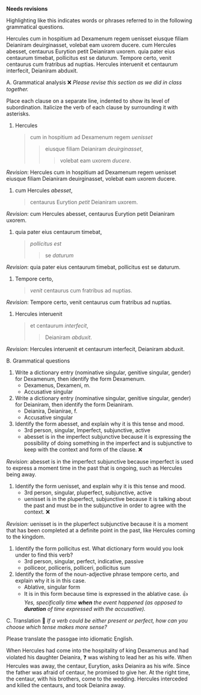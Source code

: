 **Needs revisions**

Highlighting like this indicates words or phrases referred to in the following grammatical questions.

Hercules cum in hospitium ad Dexamenum regem uenisset eiusque filiam Deianiram deuirginasset, volebat eam uxorem ducere. cum Hercules abesset, centaurus Eurytion petit Deianiram uxorem. quia pater eius centaurum timebat, pollicitus est se daturum. Tempore certo, venit centaurus cum fratribus ad nuptias. Hercules interuenit et centaurum interfecit, Deianiram abduxit.


A. Grammatical analysis ❌ *Please revise this section as we did in class together.*

Place each clause on a separate line, indented to show its level of subordination. Italicize the verb of each clause by surrounding it with asterisks.

1. Hercules 
     > cum in hospitium ad Dexamenum regem *uenisset*
     >> eiusque filiam Deianiram *deuirginasset*,
     >>>volebat eam uxorem *ducere*.

*Revision*:
     Hercules 
     cum in hospitium ad Dexamenum regem uenisset
     eiusque filiam Deianiram deuirginasset,
     volebat eam uxorem ducere.

1. cum Hercules *abesset*,
     > centaurus Eurytion *petit* Deianiram uxorem.

*Revision*:
     cum Hercules abesset,
     centaurus Eurytion petit Deianiram uxorem.


1. quia pater eius centaurum timebat,
     > *pollicitus est* 
     >> se *daturum*

*Revision*:
     quia pater eius centaurum timebat, pollicitus est se daturum.
     
1. Tempore certo, 
     > *venit* centaurus cum fratribus ad nuptias.
    
 *Revision*:
     Tempore certo, venit centaurus cum fratribus ad nuptias.
 
1. Hercules interuenit
     > et centaurum *interfecit*, 
     >> Deianiram *abduxit*.
     
*Revision*: 
     Hercules interuenit et centaurum interfecit, Deianiram abduxit.


B. Grammatical questions

1. Write a dictionary entry (nominative singular, genitive singular, gender) for Dexamenum, then identify the form Dexamenum.
    - Dexamenus, Dexameni, m.
    - Accusative singular
1. Write a dictionary entry (nominative singular, genitive singular, gender) for Deianiram, then identify the form Deianiram.
    - Deianira, Deianirae, f. 
    - Accusative singular 
1. Identify the form abesset, and explain why it is this tense and mood.
    - 3rd person, singular, Imperfect, subjunctive, active
    - abesset is in the imperfect subjunctive because it is expressing the possibility of doing something in the imperfect and is subjunctive to keep with the context and form of the clause. ❌

*Revision*: abesset is in the imperfect subjunctive because imperfect is used to express a moment time in the past that is ongoing, such as Hercules being away. 

1. Identify the form uenisset, and explain why it is this tense and mood.
    - 3rd person, singular, pluperfect, subjunctive, active
    - uenisset is in the pluperfect, subjunctive because it is talking about the past and must be in the subjunctive in order to agree with the context.  ❌

*Revision*: uenisset is in the pluperfect subjunctive because it is a moment that has been completed at a definite point in the past, like Hercules coming to the kingdom.   

1. Identify the form pollicitus est. What dictionary form would you look under to find this verb?
    - 3rd person, singular, perfect, indicative, passive
    - polliceor, polliceris, polliceri, pollicitus sum 
1. Identify the form of the noun-adjective phrase tempore certo, and explain why it is in this case.
    - Ablative, singular form
    - It is in this form because time is expressed in the ablative case. 👍 *Yes, specifically time **when** the event happened (as opposed to **duration** of time expressed with the accusative).*
    
C. Translation 🤔 *If a verb could be either present or perfect, how can you choose which tense makes more sense?*

Please translate the passgae into idiomatic English.

When Hercules had come into the hospitality of king Dexamenus and had violated his daughter Deianira, ❓ was wishing to lead her as his wife.
When Hercules was away, the centaur, Eurytion, asks Deianira as his wife. 
Since the father was afraid of centaur, he promised to give her. 
At the right time, the centaur, with his brothers, come to the wedding. 
Hercules interceded and killed the centaurs, and took Deianira away. 
